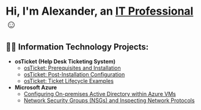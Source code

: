 <h1>Hi, I'm Alexander, an <a href="https://www.linkedin.com/in/alexander-brito-35b102219/">IT Professional</a>☺</h1>

<h2>👨‍💻 Information Technology Projects:</h2>

- <b>osTicket (Help Desk Ticketing System)</b>
  - [osTicket: Prerequisites and Installation](https://github.com/hailex42/osticket-prereqs)
  - [osTicket: Post-Installation Configuration](https://github.com/hailex42/post-install-config)
  - [osTicket: Ticket Lifecycle Examples](https://github.com/hailex42/ticket-lifecycle)
- <b>Microsoft Azure</b>
  - [Configuring On-premises Active Directory within Azure VMs](https://github.com/hailex42/configure-ad)
  - [Network Security Groups (NSGs) and Inspecting Network Protocols](https://github.com/hailex42/azure-network-protocols)




